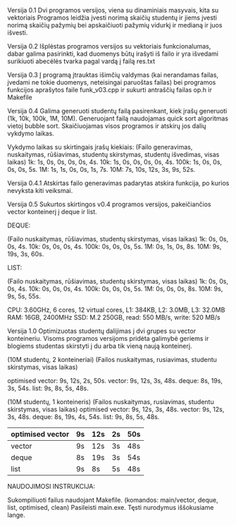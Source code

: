 Versija 0.1
Dvi programos versijos, viena su dinaminiais masyvais, kita su vektoriais
Programos leidžia įvesti norimą skaičių studentų ir jiems įvesti norimą skaičių pažymių bei apskaičiuoti pažymių vidurkį ir medianą ir juos išvesti.


Versija 0.2
Išplėstas programos versijos su vektoriais funkcionalumas, dabar galima pasirinkti, kad duomenys būtų irašyti iš failo ir yra išvedami surikiuoti abecėlės tvarka pagal vardą į failą res.txt

Versija 0.3
Į programą įtrauktas išimčių valdymas (kai nerandamas failas, įvedami ne tokie duomenys, neteisingai paruoštas failas) bei programos funkcijos aprašytos faile funk_v03.cpp ir sukurti antraščių failas op.h ir Makefile

Versija 0.4
Galima generuoti studentų failą pasirenkant, kiek įrašų generuoti (1k, 10k, 100k, 1M, 10M). Generuojant failą naudojamas quick sort algoritmas vietoj bubble sort. Skaičiuojamas visos programos ir atskirų jos dalių vykdymo laikas.

Vykdymo laikas su skirtingais įrašų kiekiais:
(Failo generavimas, nuskaitymas, rūšiavimas, studentų skirstymas, studentų išvedimas, visas laikas)
1k:    1s,          0s,          0s,         0s,                  0s,                 4s.
10k:   1s,          0s,          0s,         0s,                  0s,                 4s.
100k:  1s,          0s,          0s,         0s,                  0s,                 5s.
1M:    1s,          1s,          0s,         0s,                  1s,                 7s.
10M:   7s,          10s,         12s,        3s,                  9s,                 52s.

Versija 0.4.1
Atskirtas failo generavimas padarytas atskira funkcija, po kurios nevyksta kiti veiksmai.

Versija 0.5
Sukurtos skirtingos v0.4 programos versijos, pakeičiančios vector konteinerį į deque ir list.

DEQUE:

(Failo nuskaitymas, rūšiavimas, studentų skirstymas, visas laikas)
1k:    0s,          0s,         0s,                  4s.
10k:   0s,          0s,         0s,                  4s.
100k:  0s,          0s,         0s,                  5s.
1M:    0s,          1s,         0s,                  8s.
10M:   9s,          19s,        3s,                  60s.

LIST:

(Failo nuskaitymas, rūšiavimas, studentų skirstymas, visas laikas)
1k:    0s,          0s,         0s,                  4s.
10k:   0s,          0s,         0s,                  4s.
100k:  0s,          0s,         0s,                  5s.
1M:    0s,          0s,         0s,                  8s.
10M:   9s,          9s,         5s,                  55s.

CPU: 3.60GHz, 6 cores, 12 virtual cores, L1: 384KB, L2: 3.0MB, L3: 32.0MB
RAM: 16GB, 2400MHz
SSD: M.2 250GB, read: 550 MB/s, write: 520 MB/s

Versija 1.0
Optimizuotas studentų dalijimas į dvi grupes su vector konteineriu. Visoms programos versijoms pridėta galimybė geriems ir blogiems studentas skirstyti į du arba tik vieną naują konteinerį.

(10M studentų, 2 konteineriai)
(Failos nuskaitymas, rusiavimas, studentu skirstymas, visas laikas)

optimised vector: 9s, 12s, 2s, 50s.
vector:           9s, 12s, 3s, 48s.
deque:            8s, 19s, 3s, 54s.
list:             9s, 8s,  5s, 48s.

(10M studentų, 1 konteineris)
(Failos nuskaitymas, rusiavimas, studentu skirstymas, visas laikas)
optimised vector: 9s, 12s, 3s, 48s.
vector:           9s, 12s, 3s, 48s.
deque:            8s, 19s, 4s, 54s.
list:             9s, 8s,  5s, 48s.

| optimised vector | 9s | 12s | 2s | 50s |
| --- | --- | --- | --- | --- |
| vector |          9s | 12s | 3s | 48s |
| deque |            8s | 19s | 3s | 54s |
| list |             9s | 8s | 5s | 48s |



NAUDOJIMOSI INSTRUKCIJA:

Sukompiliuoti failus naudojant Makefile. (komandos: main/vector, deque, list, optimised, clean)
Pasileisti main.exe.
Tęsti nurodymus iššokusiame lange.

